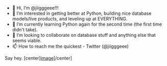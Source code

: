- 👋 Hi, I’m @jiigggeee!!!
- 👀 I’m interested in getting better at Python, building nice database models/live products, and leveling up at EVERYTHING.
- 🌱 I’m currently learning Python again for the second time (the first time didn't take).
- 💞️ I’m looking to collaborate on database stuff and anything else that seems viable.
- 📫 How to reach me the quickest - Twitter (@jiigggeee)

Say hey. 
[center][image](https://user-images.githubusercontent.com/95113407/143666519-e5bab135-4fa0-49ee-abbe-225224b53f67.png)[/center]


<!---
jiigggeee/jiigggeee is a ✨ special ✨ repository because its `README.md` (this file) appears on your GitHub profile.
You can click the Preview link to take a look at your changes.
--->

